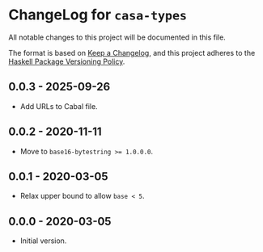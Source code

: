# ChangeLog for `casa-types`

All notable changes to this project will be documented in this file.

The format is based on [Keep a Changelog](https://keepachangelog.com/en/1.0.0/),
and this project adheres to the
[Haskell Package Versioning Policy](https://pvp.haskell.org/).

## 0.0.3 - 2025-09-26

* Add URLs to Cabal file.

## 0.0.2 - 2020-11-11

* Move to `base16-bytestring >= 1.0.0.0`.

## 0.0.1 - 2020-03-05

* Relax upper bound to allow `base < 5`.

## 0.0.0 - 2020-03-05

* Initial version.
